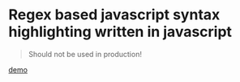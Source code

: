 # Regex based javascript syntax highlighting written in javascript

> Should not be used in production!

[demo](https://gitcdn.xyz/repo/maple3142/js-highlight-practice/master/index.html)
